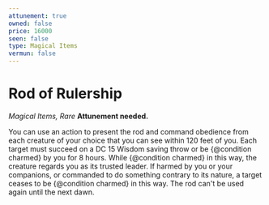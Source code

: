 ```yaml
---
attunement: true
owned: false
price: 16000
seen: false
type: Magical Items
vermun: false
---
```

# Rod of Rulership

*Magical Items, Rare* **Attunement needed.**

You can use an action to present the rod and command obedience from each creature of your choice that you can see within 120 feet of you. Each target must succeed on a DC 15 Wisdom saving throw or be {@condition charmed} by you for 8 hours. While {@condition charmed} in this way, the creature regards you as its trusted leader. If harmed by you or your companions, or commanded to do something contrary to its nature, a target ceases to be {@condition charmed} in this way. The rod can't be used again until the next dawn.